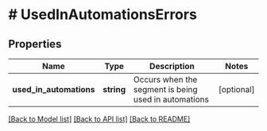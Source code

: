 # # UsedInAutomationsErrors

## Properties

Name | Type | Description | Notes
------------ | ------------- | ------------- | -------------
**used_in_automations** | **string** | Occurs when the segment is being used in automations | [optional] 

[[Back to Model list]](../../README.md#documentation-for-models) [[Back to API list]](../../README.md#documentation-for-api-endpoints) [[Back to README]](../../README.md)



